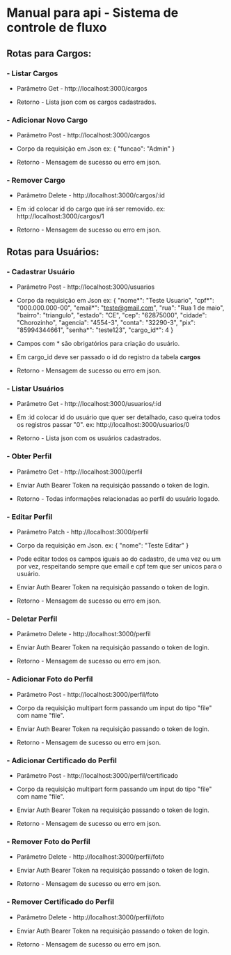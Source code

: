 # Manual para api - Sistema de controle de fluxo

## Rotas para Cargos:

### - Listar Cargos

- Parâmetro Get - http://localhost:3000/cargos

- Retorno - Lista json com os cargos cadastrados.

### - Adicionar Novo Cargo

- Parâmetro Post - http://localhost:3000/cargos

- Corpo da requisição em Json
ex: {
	"funcao": "Admin"
}

- Retorno - Mensagem de sucesso ou erro em json.

### - Remover Cargo

- Parâmetro Delete - http://localhost:3000/cargos/:id

- Em :id colocar id do cargo que irá ser removido.
ex: http://localhost:3000/cargos/1

- Retorno - Mensagem de sucesso ou erro em json.

## Rotas para Usuários:

### - Cadastrar Usuário

- Parâmetro Post - http://localhost:3000/usuarios

- Corpo da requisição em Json
ex: {
	"nome*": "Teste Usuario",
	"cpf*": "000.000.000-00",
	"email*": "teste@gmail.com",
	"rua": "Rua 1 de maio",
	"bairro": "triangulo",
	"estado": "CE",
	"cep": "62875000",
	"cidade": "Chorozinho",
	"agencia": "4554-3",
	"conta": "32290-3",
	"pix": "85994344661",
	"senha*": "teste123",
	"cargo_id*": 4
}

- Campos com * são obrigatórios para criação do usuário.

- Em cargo_id deve ser passado o id do registro da tabela **cargos**

- Retorno - Mensagem de sucesso ou erro em json.

### - Listar Usuários

- Parâmetro Get - http://localhost:3000/usuarios/:id

- Em :id colocar id do usuário que quer ser detalhado, caso queira todos os registros passar "0".
ex: http://localhost:3000/usuarios/0

- Retorno - Lista json com os usuários cadastrados.

### - Obter Perfil

- Parâmetro Get - http://localhost:3000/perfil

- Enviar Auth Bearer Token na requisição passando o token de login.

- Retorno - Todas informações relacionadas ao perfil do usuário logado.

### - Editar Perfil

- Parâmetro Patch - http://localhost:3000/perfil

- Corpo da requisição em Json.
ex: {
    "nome": "Teste Editar"
}

- Pode editar todos os campos iguais ao do cadastro, de uma vez ou um por vez, respeitando sempre que email e cpf tem que ser unicos para o usuário.

- Enviar Auth Bearer Token na requisição passando o token de login.

- Retorno - Mensagem de sucesso ou erro em json.

### - Deletar Perfil

- Parâmetro Delete - http://localhost:3000/perfil

- Enviar Auth Bearer Token na requisição passando o token de login.

- Retorno - Mensagem de sucesso ou erro em json.


### - Adicionar Foto do Perfil

- Parâmetro Post - http://localhost:3000/perfil/foto

- Corpo da requisição multipart form passando um input do tipo "file" com name "file".

- Enviar Auth Bearer Token na requisição passando o token de login.

- Retorno - Mensagem de sucesso ou erro em json.


### - Adicionar Certificado do Perfil

- Parâmetro Post - http://localhost:3000/perfil/certificado

- Corpo da requisição multipart form passando um input do tipo "file" com name "file".

- Enviar Auth Bearer Token na requisição passando o token de login.

- Retorno - Mensagem de sucesso ou erro em json.


### - Remover Foto do Perfil

- Parâmetro Delete - http://localhost:3000/perfil/foto

- Enviar Auth Bearer Token na requisição passando o token de login.

- Retorno - Mensagem de sucesso ou erro em json.

### - Remover Certificado do Perfil

- Parâmetro Delete - http://localhost:3000/perfil/foto

- Enviar Auth Bearer Token na requisição passando o token de login.

- Retorno - Mensagem de sucesso ou erro em json.
